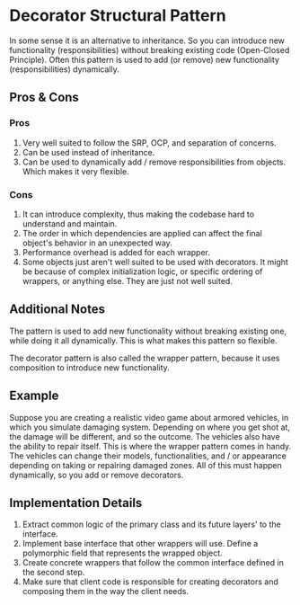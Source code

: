 # Decorator Structural Pattern

In some sense it is an alternative to inheritance. So you can introduce new functionality (responsibilities) without breaking existing code (Open-Closed Principle). Often this pattern is used to add (or remove) new functionality (responsibilities) dynamically.

## Pros & Cons

### Pros

1. Very well suited to follow the SRP, OCP, and separation of concerns.
2. Can be used instead of inheritance.
3. Can be used to dynamically add / remove responsibilities from objects. Which makes it very flexible.

### Cons

1. It can introduce complexity, thus making the codebase hard to understand and maintain.
2. The order in which dependencies are applied can affect the final object's behavior in an unexpected way.
3. Performance overhead is added for each wrapper.
4. Some objects just aren't well suited to be used with decorators. It might be because of complex initialization logic, or specific ordering of wrappers, or anything else. They are just not well suited.

## Additional Notes

The pattern is used to add new functionality without breaking existing one, while doing it all dynamically. This is what makes this pattern so flexible.

The decorator pattern is also called the wrapper pattern, because it uses composition to introduce new functionality.

## Example

Suppose you are creating a realistic video game about armored vehicles, in which you simulate damaging system. Depending on where you get shot at, the damage will be different, and so the outcome. The vehicles also have the ability to repair itself. This is where the wrapper pattern comes in handy. The vehicles can change their models, functionalities, and / or appearance depending on taking or repairing damaged zones. All of this must happen dynamically, so you add or remove decorators.

## Implementation Details

1. Extract common logic of the primary class and its future layers' to the interface.
2. Implement base interface that other wrappers will use. Define a polymorphic field that represents the wrapped object.
3. Create concrete wrappers that follow the common interface defined in the second step.
4. Make sure that client code is responsible for creating decorators and composing them in the way the client needs.

